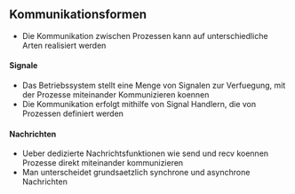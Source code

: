 ## Kommunikationsformen
- Die Kommunikation zwischen Prozessen kann auf unterschiedliche Arten realisiert werden
#### Signale
- Das Betriebssystem stellt eine Menge von Signalen zur Verfuegung, mit der Prozesse miteinander Kommunizieren koennen
- Die Kommunikation erfolgt mithilfe von Signal Handlern, die von Prozessen definiert werden
#### Nachrichten
- Ueber dedizierte Nachrichtsfunktionen wie send und recv koennen Prozesse direkt miteinander kommunizieren
- Man unterscheidet grundsaetzlich synchrone und asynchrone Nachrichten